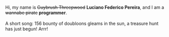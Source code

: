 Hi, my name is ~~Guybrush Threepwood~~ **Luciano Federico Pereira**, and I am a ~~wannabe pirate~~ **programmer**.<br><br>A short song: 156 bounty of doubloons gleams in the sun, a treasure hunt has just begun! Arrr!
